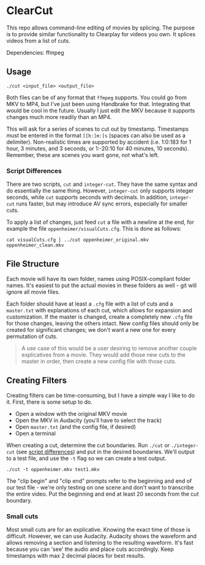 # ClearCut

This repo allows command-line editing of movies by splicing. The purpose is to provide similar functionality to Clearplay for videos you own. It splices videos from a list of cuts.

Dependencies: ffmpeg

## Usage

```
./cut <input_file> <output_file>
```

Both files can be of any format that `ffmpeg` supports. You could go from MKV to MP4, but I've just been using Handbrake for that. Integrating that would be cool in the future. Usually I just edit the MKV because it supports changes much more readily than an MP4.

This will ask for a series of scenes to cut out by timestamp. Timestamps must be entered in the format `[[h:]m:]s` (spaces can also be used as a delimiter). Non-realistic times are supported by accident (i.e. 1:0:183 for 1 hour, 3 minutes, and 3 seconds, or 1:-20:10 for 40 minutes, 10 seconds). Remember, these are scenes you want gone, not what's left.

### Script Differences

There are two scripts, `cut` and `integer-cut`. They have the same syntax and do essentially the same thing. However, `integer-cut` only supports integer seconds, while `cut` supports seconds with decimals. In addition, `integer-cut` runs faster, but may introduce AV sync errors, especially for smaller cuts.

To apply a list of changes, just feed `cut` a file with a newline at the end, for example the file `oppenheimer/visualCuts.cfg`. This is done as follows:

```
cat visualCuts.cfg | ../cut oppenheimer_original.mkv oppenheimer_clean.mkv
```

## File Structure

Each movie will have its own folder, names using POSIX-compliant folder names. It's easiest to put the actual movies in these folders as well - git will ignore all movie files.

Each folder should have at least a `.cfg` file with a list of cuts and a `master.txt` with explanations of each cut, which allows for expansion and customization. If the master is changed, create a completely new `.cfg` file for those changes, leaving the others intact. New config files should only be created for significant changes; we don't want a new one for every permutation of cuts.

> A use case of this would be a user desiring to remove another couple explicatives from a movie. They would add those new cuts to the master in order, then create a new config file with those cuts.

## Creating Filters

Creating filters can be time-consuming, but I have a simple way I like to do it. First, there is some setup to do.

- Open a window with the original MKV movie
- Open the MKV in Audacity (you'll have to select the track)
- Open `master.txt` (and the config file, if desired)
- Open a terminal

When creating a cut, determine the cut boundaries. Run `./cut` or `./integer-cut` (see [script differences](#Script-Differences)) and put in the desired boundaries. We'll output to a test file, and use the `-t` flag so we can create a test output.

```
./cut -t oppenheimer.mkv test1.mkv
```

The "clip begin" and "clip end" prompts refer to the beginning and end of our test file - we're only testing on one scene and don't want to transcribe the entire video. Put the beginning and end at least 20 seconds from the cut boundary.

### Small cuts

Most small cuts are for an explicative. Knowing the exact time of those is difficult. However, we can use Audacity. Audacity shows the waveform and allows removing a section and listening to the resulting waveform. It's fast because you can 'see' the audio and place cuts accordingly. Keep timestamps with max 2 decimal places for best results.
